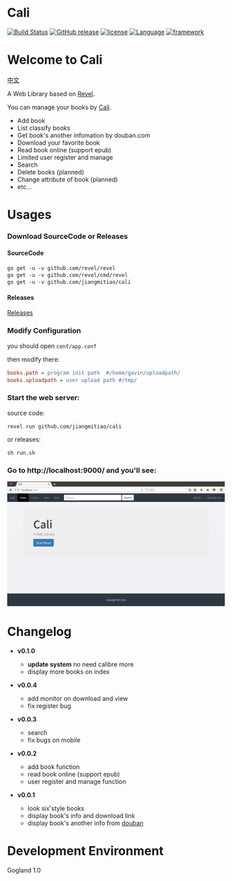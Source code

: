 # Cali

[![Build Status](https://www.travis-ci.org/jiangmitiao/cali.svg?branch=master)](https://www.travis-ci.org/jiangmitiao/cali)
[![GitHub release](https://img.shields.io/github/release/jiangmitiao/cali.svg)](https://github.com/jiangmitiao/cali/releases)
[![license](https://img.shields.io/github/license/jiangmitiao/cali.svg)](https://github.com/jiangmitiao/cali/blob/master/LICENSE)
[![Language](https://img.shields.io/badge/language-go1.8.1-brightgreen.svg)](https://github.com/golang/go/tree/release-branch.go1.8)
[![framework](https://img.shields.io/badge/framework-revel0.16.0-brightgreen.svg)](https://github.com/revel/revel/tree/v0.16.0)

# Welcome to Cali

[中文](https://github.com/jiangmitiao/cali/blob/master/README_CN.md)

A Web Library based on [Revel](http://revel.github.io/).

You can manage your books by [Cali](https://github.com/jiangmitial/cali).

* Add book
* List classify books
* Get book's another infomation by douban.com
* Download your favorite book
* Read book online (support epub)
* Limited user register and manage
* Search
* Delete books (planned)
* Change attribute of book (planned)
* etc...

# Usages



### Download SourceCode or Releases

#### SourceCode

```shell
go get -u -v github.com/revel/revel
go get -u -v github.com/revel/cmd/revel
go get -u -v github.com/jiangmitiao/cali
```
#### Releases

[Releases](https://github.com/jiangmitiao/cali/releases)

### Modify Configuration

you should open `conf/app.conf`

then modify there:
```ini
books.path = program init path  #/home/gavin/uploadpath/
books.uploadpath = user upload path #/tmp/
```

### Start the web server:

source code:
```
revel run github.com/jiangmitiao/cali
```
or releases:
```
sh run.sh
```


### Go to http://localhost:9000/ and you'll see:

![index.png](index.png "")

# Changelog

* **v0.1.0**
    * **update system** no need calibre more
    * display more books on index

* **v0.0.4**
    * add monitor on download and view
    * fix register bug

* **v0.0.3**
    * search
    * fix bugs on mobile

* **v0.0.2**
    * add book function
    * read book online (support epub)
    * user register and manage function

* **v0.0.1**
    * look six'style books
    * display book's info and download link
    * display book's another info from [douban](douban.com)



# Development Environment

Gogland 1.0

